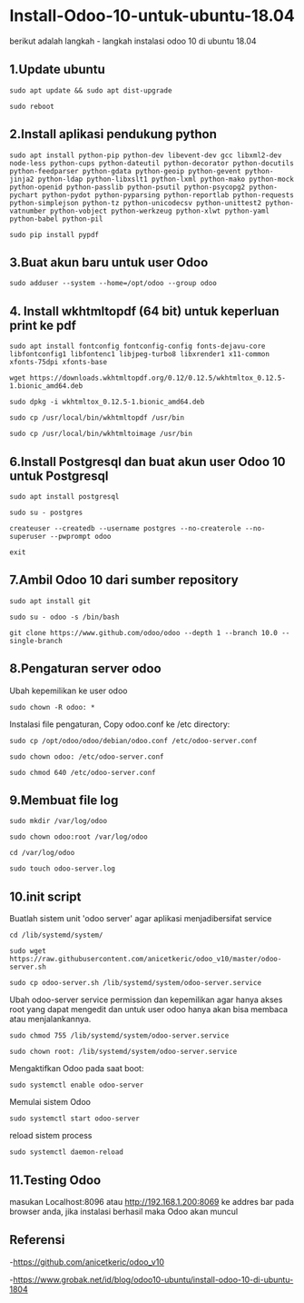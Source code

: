 # Install-Odoo-10-untuk-ubuntu-18.04
berikut adalah langkah - langkah instalasi odoo 10 di ubuntu 18.04



## 1.Update ubuntu

```sudo apt update && sudo apt dist-upgrade```

```sudo reboot```



## 2.Install aplikasi pendukung python

```sudo apt install python-pip python-dev libevent-dev gcc libxml2-dev node-less python-cups python-dateutil python-decorator python-docutils python-feedparser python-gdata python-geoip python-gevent python-jinja2 python-ldap python-libxslt1 python-lxml python-mako python-mock python-openid python-passlib python-psutil python-psycopg2 python-pychart python-pydot python-pyparsing python-reportlab python-requests python-simplejson python-tz python-unicodecsv python-unittest2 python-vatnumber python-vobject python-werkzeug python-xlwt python-yaml python-babel python-pil```

```sudo pip install pypdf```




## 3.Buat akun baru untuk user Odoo

```sudo adduser --system --home=/opt/odoo --group odoo```




## 4. Install wkhtmltopdf (64 bit) untuk keperluan print ke pdf

```sudo apt install fontconfig fontconfig-config fonts-dejavu-core libfontconfig1 libfontenc1 libjpeg-turbo8 libxrender1 x11-common xfonts-75dpi xfonts-base```

```wget https://downloads.wkhtmltopdf.org/0.12/0.12.5/wkhtmltox_0.12.5-1.bionic_amd64.deb```

```sudo dpkg -i wkhtmltox_0.12.5-1.bionic_amd64.deb```

```sudo cp /usr/local/bin/wkhtmltopdf /usr/bin```

```sudo cp /usr/local/bin/wkhtmltoimage /usr/bin```




## 6.Install Postgresql dan buat akun user Odoo 10 untuk Postgresql

```sudo apt install postgresql```

```sudo su - postgres```

```createuser --createdb --username postgres --no-createrole --no-superuser --pwprompt odoo```

```exit```




## 7.Ambil Odoo 10 dari sumber repository

```sudo apt install git```

```sudo su - odoo -s /bin/bash```

```git clone https://www.github.com/odoo/odoo --depth 1 --branch 10.0 --single-branch ```




## 8.Pengaturan server odoo

Ubah kepemilikan ke user odoo

```sudo chown -R odoo: * ```

Instalasi file pengaturan, Copy odoo.conf ke /etc directory:

```sudo cp /opt/odoo/odoo/debian/odoo.conf /etc/odoo-server.conf```

```sudo chown odoo: /etc/odoo-server.conf```

```sudo chmod 640 /etc/odoo-server.conf```




## 9.Membuat file log

```sudo mkdir /var/log/odoo```

```sudo chown odoo:root /var/log/odoo```

```cd /var/log/odoo```

```sudo touch odoo-server.log```




## 10.init script

Buatlah sistem unit 'odoo server' agar aplikasi menjadibersifat service

```cd /lib/systemd/system/```

```sudo wget https://raw.githubusercontent.com/anicetkeric/odoo_v10/master/odoo-server.sh```

```sudo cp odoo-server.sh /lib/systemd/system/odoo-server.service```

Ubah odoo-server service permission dan kepemilikan agar hanya akses root yang dapat mengedit dan untuk user odoo hanya akan bisa membaca atau menjalankannya.

```sudo chmod 755 /lib/systemd/system/odoo-server.service```

```sudo chown root: /lib/systemd/system/odoo-server.service```

Mengaktifkan Odoo pada saat boot:

```sudo systemctl enable odoo-server```

Memulai sistem Odoo

```sudo systemctl start odoo-server```

reload sistem process

```sudo systemctl daemon-reload```


## 11.Testing Odoo

masukan Localhost:8096 atau http://192.168.1.200:8069 ke addres bar pada browser anda, jika instalasi berhasil maka Odoo akan muncul


## Referensi

-https://github.com/anicetkeric/odoo_v10

-https://www.grobak.net/id/blog/odoo10-ubuntu/install-odoo-10-di-ubuntu-1804
